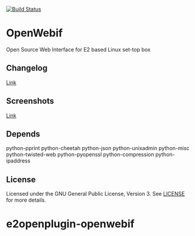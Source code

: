 [![Build Status](https://travis-ci.org/E2OpenPlugins/e2openplugin-OpenWebif.svg?branch=master)](https://travis-ci.org/E2OpenPlugins/e2openplugin-OpenWebif)

# OpenWebif
Open Source Web Interface for E2 based Linux set-top box

## Changelog
[Link](CHANGES.md)

## Screenshots
[Link](screenshots/SCREENSHOTS.md)

## Depends
python-pprint
python-cheetah
python-json
python-unixadmin
python-misc
python-twisted-web
python-pyopenssl
python-compression
python-ipaddress

## License
Licensed under the GNU General Public License, Version 3. See [LICENSE](https://github.com/E2OpenPlugins/e2openplugin-OpenWebif/blob/master/LICENSE.txt) for more details.
# e2openplugin-openwebif
